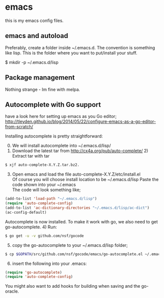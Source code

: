# emacs
this is my emacs config files.

## emacs and autoload
Preferably, create a folder inside ~/.emacs.d. The convention is something like lisp.
This is the folder where you want to put/install your stuff.

$ mkdir -p ~/.emacs.d/lisp

## Package management
Nothing strange - Im fine with melpa.

## Autocomplete with Go support
have a look here for setting up emacs as you Go editor;
http://tleyden.github.io/blog/2014/05/22/configure-emacs-as-a-go-editor-from-scratch/


Installing autocomplete is pretty straightforward:

0) We will install autocomplete into ~/.emacs.d/lisp/                             
1) Download the latest tar from http://cx4a.org/pub/auto-complete/                                                   2) Extract tar with tar

```bash
$ xjf auto-complete-X.Y.Z.tar.bz2.
```

3) Open emacs and load the file auto-complete-X.Y.Z/etc/install.el                                                   
   Of course you will choose install location to be ~/.emacs.d/lisp                                                     Paste the code shown into your ~/.emacs                                                                           
   The code will look something like;

```lisp
(add-to-list 'load-path "~/.emacs.d/lisp")
(require 'auto-complete-config)
(add-to-list 'ac-dictionary-directories "~/.emacs.d/lisp/ac-dict")
(ac-config-default)
```

Autocomplete is now installed. To make it work with go, we also need to get go-autocomplete.
4) Run:

```bash
$ go get -u -v github.com/nsf/gocode
```

5) copy the go-autocomplete to your ~/.emacs.d/lisp folder;

```bash
$ cp $GOPATH/src/github.com/nsf/gocode/emacs/go-autocomplete.el ~/.emacs.d/lisp
```

6) insert the following into your .emacs:

```lisp
(require 'go-autocomplete)
(require 'auto-complete-config)
```

You might also want to add hooks for building when saving and the go-oracle.
